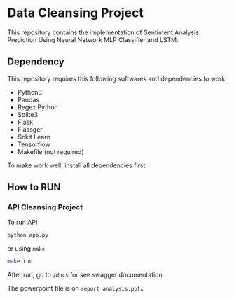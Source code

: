 # Data Cleansing Project

This repository contains the implementation of Sentiment Analysis Prediction Using Neural Network MLP Classifier and LSTM.

## Dependency

This repository requires this following softwares and dependencies to work:

- Python3
- Pandas
- Regex Python
- Sqlite3
- Flask
- Flassger
- Sckit Learn
- Tensorflow
- Makefile (not required)

To make work well, install all dependencies first.

## How to RUN
### API Cleansing Project

To run API 

```sh
python app.py
```

or using `make`

```sh
make run
```

After run, go to `/docs` for see swagger documentation.

The powerpoint file is on `report analysis.pptx`

